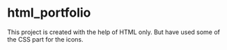 # html_portfolio

This project is created with the help of HTML only. 
But have used some of the CSS part for the icons.  
